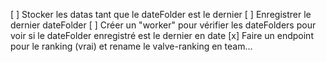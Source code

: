 [ ] Stocker les datas tant que le dateFolder est le dernier
[ ] Enregistrer le dernier dateFolder
[ ] Créer un "worker" pour vérifier les dateFolders pour voir si le dateFolder enregistré est le dernier en date
[x] Faire un endpoint pour le ranking (vrai) et rename le valve-ranking en team...